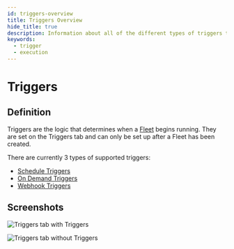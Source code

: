 ```yaml
---
id: triggers-overview
title: Triggers Overview
hide_title: true
description: Information about all of the different types of triggers that Shipyard supports.
keywords:
  - trigger
  - execution
---
```


# Triggers

## Definition

Triggers are the logic that determines when a [Fleet](../fleets/fleets-overview.md) begins running. They are set on the Triggers tab and can only be set up after a Fleet has been created.

There are currently 3 types of supported triggers:

- [Schedule Triggers](schedule-triggers.md)
- [On Demand Triggers](on-demand-triggers.md)
- [Webhook Triggers](webhook-triggers.md)

## Screenshots

![Triggers tab with Triggers](../../.gitbook/assets/triggers_tab.png)

![Triggers tab without Triggers](../../.gitbook/assets/triggers_tab_empty.png)
